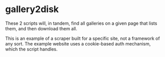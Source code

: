 gallery2disk
============

These 2 scripts will, in tandem, find all galleries on a given page that lists them,
and then download them all.  

This is an example of a scraper built for a specific site, not a framework of any sort. 
The example website uses a cookie-based auth mechanism, which the script handles.
